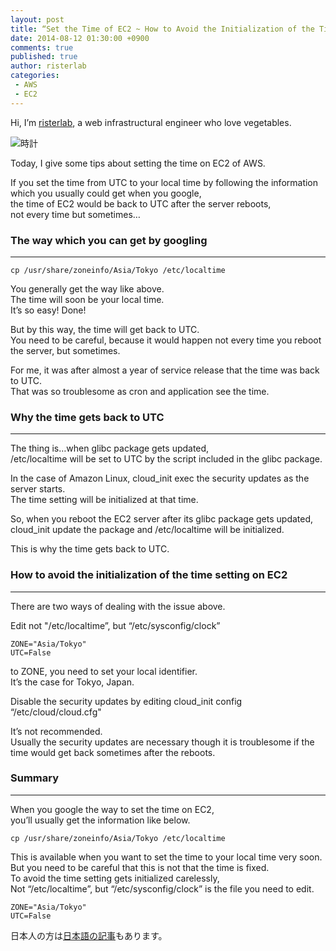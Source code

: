 ```yaml
---
layout: post
title: “Set the Time of EC2 ~ How to Avoid the Initialization of the Time Setting ~"
date: 2014-08-12 01:30:00 +0900
comments: true
published: true
author: risterlab
categories: 
 - AWS
 - EC2
---
```


Hi, I’m [risterlab](http://diary.risterlab.com), a web infrastructural engineer who love vegetables.   
  
![時計](http://blog.branch4.pw/images/2014/07/degital_clock.jpg)  
  
Today, I give some tips about  setting the time on EC2 of AWS.  
  
If you set the time from UTC to your local time by following the information which you usually could get when you google,  
the time of EC2 would be back to UTC after the server reboots,   
not every time but sometimes…  

<!-- more --> 

### The way which you can get by googling  
----------
  
`cp /usr/share/zoneinfo/Asia/Tokyo /etc/localtime`  
  
You generally get the way like above.  
The time will soon be your local time.    
It’s so easy! Done!  
  
But by this way, the time will get back to UTC.  
You need to be careful, because it would happen not every time you reboot the server, but sometimes.  
  
For me, it was after almost a year of service release that the time was back to UTC.   
That was so troublesome as cron and application see the time.  
    
### Why the time gets back to UTC  
----------
  
The thing is…when glibc package gets updated,  
/etc/localtime will be set to UTC by the script included in the glibc package.  
  
In the case of Amazon Linux, cloud_init exec the security updates as the server starts.  
The time setting will be initialized at that time.   

So, when you reboot the EC2 server after its glibc package gets updated,  
cloud_init update the package and /etc/localtime will be initialized.  
  
This is why the time gets back to UTC.  

### How to avoid the initialization of the time setting on EC2  
----------
  
There are two ways of dealing with the issue above.  
  
Edit not "/etc/localtime”, but “/etc/sysconfig/clock”  

```
ZONE="Asia/Tokyo"
UTC=False
```
to ZONE, you need to set your local identifier.  
It’s the case for Tokyo, Japan.  
  
Disable the security updates by editing cloud_init config “/etc/cloud/cloud.cfg"
  
It’s not recommended.  
Usually the security updates are necessary though it is troublesome if the time would get back sometimes after the reboots.   

### Summary
----------
  
When you google the way to set the time on EC2,  
you’ll usually get the information like below.  
  
`cp /usr/share/zoneinfo/Asia/Tokyo /etc/localtime`  
  
This is available when you want to set the time to your local time very soon.  
But you need to be careful that this is not that the time is fixed.  
To avoid the time setting gets initialized carelessly,  
Not “/etc/localtime”, but “/etc/sysconfig/clock” is the file you need to edit.  
  
```
ZONE="Asia/Tokyo"
UTC=False
```
  
日本人の方は[日本語の記事](http://blog.branch4.pw/blog/2014/07/12/fix-the-time-on-ec2/
)もあります。
